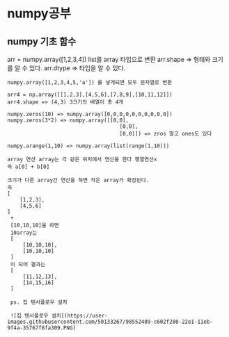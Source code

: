 # numpy공부

## numpy 기초 함수
arr = numpy.array([1,2,3,4])
    list를 array 타입으로 변환
    arr.shape      => 형태와 크기를 알 수 있다.
    arr.dtype => 타입을 알 수 있다.

    numpy.array([1,2,3,4,5,'a']) 를 넣게되면 모두 문자열로 변환

    arr4 = np.array([[1,2,3],[4,5,6],[7,8,9],[10,11,12]])
    arr4.shape => (4,3) 3크기의 배열이 총 4개 

    numpy.zeros(10) => numpy.array([0,0,0,0,0,0,0,0,0,0])
    numpy.zeros(3*2) => numpy.array([[0,0],
                                        [0,0],
                                        [0,0]]) => zros 말고 ones도 있다

    numpy.arange(1,10) => numpy.array(list(range(1,10)))

    array 연산 array는 각 같은 위치에서 연산을 한다 행열연산x
    즉 a[0] + b[0]

    크기가 다른 array간 연산을 하면 작은 array가 확장된다.
    즉 
    [
        [1,2,3],
        [4,5,6]
    ] 
     +
     [10,10,10]을 하면 
     10array는 
     [
         [10,10,10],
         [10,10,10]
     ]
     이 되어 결과는
     [
         [11,12,13],
         [14,15,16]
     ]
     
     ps. 집 텐서플로우 설치
     
     ![집 텐서플로우 설치](https://user-images.githubusercontent.com/50133267/98552409-c602f280-22e1-11eb-9f4a-35767f8fa309.PNG)
